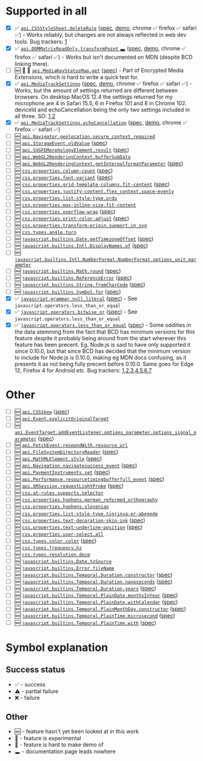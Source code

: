 # Supported in all

* [x]  :white_check_mark: [`api.CSSStyleSheet.deleteRule`](https://developer.mozilla.org/docs/Web/API/CSSStyleSheet/deleteRule) ([spec](https://drafts.csswg.org/cssom/#dom-cssstylesheet-deleterule), [demo](demos/api.CSSStyleSheet.deleteRule.html), chrome :white_check_mark: firefox :white_check_mark: safari :white_check_mark:) - Works reliably, but changes are not always reflected in web dev tools. Bug trackers: [1](https://bugs.webkit.org/show_bug.cgi?id=141450)
* [x]  :white_check_mark: [`api.DOMMatrixReadOnly.transformPoint` :hole:](https://developer.mozilla.org/docs/Web/API/DOMMatrixReadOnly/transformPoint) ([spec](https://drafts.fxtf.org/geometry/#dom-dommatrixreadonly-transformpoint), [demo](demos/api.DOMMatrixReadOnly.transformPoint.html), chrome :white_check_mark: firefox :white_check_mark: safari :white_check_mark:) - Works but isn't documented on MDN (despite BCD linking there).
* [ ] :new: :test_tube: :thinking: [`api.MediaKeyStatusMap.get`](https://developer.mozilla.org/docs/Web/API/MediaKeyStatusMap/get) ([spec](https://w3c.github.io/encrypted-media/#dom-mediakeystatusmap-get)) - Part of Encrypted Media Extensions, which is hard to write a quick test for.
* [x]  :white_check_mark: [`api.MediaTrackSettings`](https://developer.mozilla.org/docs/Web/API/MediaTrackSettings) ([spec](https://w3c.github.io/mediacapture-main/#media-track-settings,https://w3c.github.io/mediacapture-screen-share/#extensions-to-mediatracksettings), [demo](demos/api.MediaTrackSettings.html), chrome :white_check_mark: firefox :white_check_mark: safari :white_check_mark:) - Works, but the amount of settings returned are different between browsers. On desktop MacOS 12.4 the settings returned for my microphone are 4 in Safari 15.5, 6 in Firefox 101 and 8 in Chrome 102. deviceId and echoCancellation being the only two settings included in all three. SO: [1](https://stackoverflow.com/questions/71072144/is-there-a-way-to-get-aspect-ratio-of-the-webcam-in-firefox),[2](https://stackoverflow.com/questions/12021159/webrtc-get-webcams-aspect-ratio/58160251#58160251)
* [x]  :white_check_mark: [`api.MediaTrackSettings.echoCancellation`](https://developer.mozilla.org/docs/Web/API/MediaTrackSettings/echoCancellation) ([spec](https://w3c.github.io/mediacapture-main/#dom-mediatracksettings-echocancellation), [demo](demos/api.MediaTrackSettings.echoCancellation.html), chrome :white_check_mark: firefox :white_check_mark: safari :white_check_mark:)
* [ ] :new: [`api.Navigator.geolocation.secure_context_required`](https://developer.mozilla.org/docs/Web/API/Navigator/geolocation)
* [ ] :new: [`api.StorageEvent.oldValue`](https://developer.mozilla.org/docs/Web/API/StorageEvent/oldValue) ([spec](https://html.spec.whatwg.org/multipage/webstorage.html#dom-storageevent-oldvalue-dev))
* [ ] :new: [`api.SVGFEMorphologyElement.result`](https://developer.mozilla.org/docs/Web/API/SVGFEMorphologyElement) ([spec](https://drafts.fxtf.org/filter-effects/#dom-svgfilterprimitivestandardattributes-result))
* [ ] :new: [`api.WebGL2RenderingContext.bufferSubData`](https://developer.mozilla.org/docs/Web/API/WebGL2RenderingContext/bufferSubData)
* [ ] :new: [`api.WebGL2RenderingContext.getInternalformatParameter`](https://developer.mozilla.org/docs/Web/API/WebGL2RenderingContext/getInternalformatParameter) ([spec](https://www.khronos.org/registry/webgl/specs/latest/2.0/#3.7.5))
* [ ] :new: [`css.properties.column-count`](https://developer.mozilla.org/docs/Web/CSS/column-count) ([spec](https://drafts.csswg.org/css-multicol/#cc))
* [ ] :new: [`css.properties.font-variant`](https://developer.mozilla.org/docs/Web/CSS/font-variant) ([spec](https://drafts.csswg.org/css-fonts/#font-variant-prop))
* [ ] :new: [`css.properties.grid-template-columns.fit-content`](https://developer.mozilla.org/docs/Web/CSS/fit-content) ([spec](https://drafts.csswg.org/css-sizing-4/#sizing-values))
* [ ] :new: [`css.properties.justify-content.flex_context.space-evenly`](https://developer.mozilla.org/docs/Web/CSS/justify-content)
* [ ] :new: [`css.properties.list-style-type.urdu`](https://developer.mozilla.org/docs/Web/CSS/list-style-type)
* [ ] :new: [`css.properties.max-inline-size.fit-content`](https://developer.mozilla.org/docs/Web/CSS/max-inline-size)
* [ ] :new: [`css.properties.overflow-wrap`](https://developer.mozilla.org/docs/Web/CSS/overflow-wrap) ([spec](https://drafts.csswg.org/css-text/#overflow-wrap-property))
* [ ] :new: [`css.properties.print-color-adjust`](https://developer.mozilla.org/docs/Web/CSS/print-color-adjust) ([spec](https://drafts.csswg.org/css-color-adjust/#propdef-print-color-adjust))
* [ ] :new: [`css.properties.transform-origin.support_in_svg`](https://developer.mozilla.org/docs/Web/CSS/transform-origin)
* [ ] :new: [`css.types.angle.turn`](https://developer.mozilla.org/docs/Web/CSS/angle#turn)
* [ ] :new: [`javascript.builtins.Date.getTimezoneOffset`](https://developer.mozilla.org/docs/Web/JavaScript/Reference/Global_Objects/Date/getTimezoneOffset) ([spec](https://tc39.es/ecma262/multipage/numbers-and-dates.html#sec-date.prototype.gettimezoneoffset))
* [ ] :new: [`javascript.builtins.Intl.DisplayNames.of`](https://developer.mozilla.org/docs/Web/JavaScript/Reference/Global_Objects/Intl/DisplayNames/of) ([spec](https://tc39.es/ecma402/#sec-Intl.DisplayNames.prototype.of))
* [ ] :new: [`javascript.builtins.Intl.NumberFormat.NumberFormat.options_unit_parameter`](https://developer.mozilla.org/docs/Web/JavaScript/Reference/Global_Objects/Intl/NumberFormat/NumberFormat)
* [ ] :new: [`javascript.builtins.Math.round`](https://developer.mozilla.org/docs/Web/JavaScript/Reference/Global_Objects/Math/round) ([spec](https://tc39.es/ecma262/multipage/numbers-and-dates.html#sec-math.round))
* [ ] :new: [`javascript.builtins.ReferenceError`](https://developer.mozilla.org/docs/Web/JavaScript/Reference/Global_Objects/ReferenceError) ([spec](https://tc39.es/ecma262/multipage/fundamental-objects.html#sec-native-error-types-used-in-this-standard-referenceerror))
* [ ] :new: [`javascript.builtins.String.fromCharCode`](https://developer.mozilla.org/docs/Web/JavaScript/Reference/Global_Objects/String/fromCharCode) ([spec](https://tc39.es/ecma262/multipage/text-processing.html#sec-string.fromcharcode))
* [ ] :new: [`javascript.builtins.Symbol.for`](https://developer.mozilla.org/docs/Web/JavaScript/Reference/Global_Objects/Symbol/for) ([spec](https://tc39.es/ecma262/multipage/fundamental-objects.html#sec-symbol.for))
* [x]  :white_check_mark: [`javascript.grammar.null_literal`](https://developer.mozilla.org/docs/Web/JavaScript/Reference/Lexical_grammar#Null_literal) ([spec](https://tc39.es/ecma262/multipage/ecmascript-language-lexical-grammar.html#sec-null-literals)) - See `javascript.operators.less_than_or_equal`
* [x]  :white_check_mark: [`javascript.operators.bitwise_or`](https://developer.mozilla.org/docs/Web/JavaScript/Reference/Operators/Bitwise_OR) ([spec](https://tc39.es/ecma262/multipage/ecmascript-language-expressions.html#prod-BitwiseORExpression)) - See `javascript.operators.less_than_or_equal`
* [x]  :white_check_mark: [`javascript.operators.less_than_or_equal`](https://developer.mozilla.org/docs/Web/JavaScript/Reference/Operators/Less_than_or_equal) ([spec](https://tc39.es/ecma262/multipage/ecmascript-language-expressions.html#sec-relational-operators)) - Some oddities in the data stemming from the fact that BCD has minimum versions for this feature despite it probably being around from the start wherever this feature has been precent. Eg. Node.js is said to have only supported it since 0.10.0, but that since BCD has decided that the minimum version to include for Node.js is 0.10.0, making eg MDN docs confusing, as it presents it as not being fully precent before 0.10.0. Same goes for Edge 12, Firefox 4 for Android etc. Bug trackers: [1](https://github.com/mdn/browser-compat-data/issues/6861),[2](https://github.com/mdn/browser-compat-data/pull/5923),[3](https://github.com/mdn/browser-compat-data/pull/4784),[4](https://github.com/mdn/browser-compat-data/issues/4772),[5](https://github.com/mdn/browser-compat-data/pull/4923),[6](https://github.com/mdn/browser-compat-data/pull/942),[7](https://github.com/mdn/browser-compat-data/pull/5621)
# Other

* [ ] :new: [`api.CSSSkew`](https://developer.mozilla.org/docs/Web/API/CSSSkew) ([spec](https://drafts.css-houdini.org/css-typed-om/#cssskew))
* [ ] :new: [`api.Event.explicitOriginalTarget`](https://developer.mozilla.org/docs/Web/API/Event/explicitOriginalTarget)
* [ ] :new: [`api.EventTarget.addEventListener.options_parameter.options_signal_parameter`](https://developer.mozilla.org/docs/Web/API/EventTarget/addEventListener) ([spec](https://dom.spec.whatwg.org/#dom-addeventlisteneroptions-signal))
* [ ] :new: [`api.FetchEvent.respondWith.resource_url`](https://developer.mozilla.org/docs/Web/API/FetchEvent/respondWith)
* [ ] :new: [`api.FileSystemDirectoryReader`](https://developer.mozilla.org/docs/Web/API/FileSystemDirectoryReader) ([spec](https://wicg.github.io/entries-api/#api-directoryreader))
* [ ] :new: [`api.MathMLElement.style`](https://developer.mozilla.org/docs/Web/API/MathMLElement) ([spec](https://drafts.csswg.org/cssom/#dom-elementcssinlinestyle-style))
* [ ] :new: [`api.Navigation.navigatesuccess_event`](https://chromestatus.com/feature/6232287446302720) ([spec](https://wicg.github.io/navigation-api/#dom-navigation-onnavigatesuccess))
* [ ] :new: [`api.PaymentInstruments.set`](https://developer.mozilla.org/docs/Web/API/PaymentInstruments/set) ([spec](https://w3c.github.io/payment-handler/#dom-paymentinstruments-set))
* [ ] :new: [`api.Performance.resourcetimingbufferfull_event`](https://developer.mozilla.org/docs/Web/API/Performance/resourcetimingbufferfull_event) ([spec](https://w3c.github.io/resource-timing/#dom-performance-onresourcetimingbufferfull))
* [ ] :new: [`api.XRSession.requestLightProbe`](https://developer.mozilla.org/docs/Web/API/XRSession/requestLightProbe) ([spec](https://immersive-web.github.io/lighting-estimation/#dom-xrsession-requestlightprobe))
* [ ] :new: [`css.at-rules.supports.selector`](https://developer.mozilla.org/docs/Web/CSS/@supports)
* [ ] :new: [`css.properties.hyphens.german_reformed_orthography`](https://developer.mozilla.org/docs/Web/CSS/hyphens)
* [ ] :new: [`css.properties.hyphens.slovenian`](https://developer.mozilla.org/docs/Web/CSS/hyphens)
* [ ] :new: [`css.properties.list-style-type.tigrinya-er-abegede`](https://developer.mozilla.org/docs/Web/CSS/list-style-type)
* [ ] :new: [`css.properties.text-decoration-skip-ink`](https://developer.mozilla.org/docs/Web/CSS/text-decoration-skip-ink) ([spec](https://drafts.csswg.org/css-text-decor-4/#text-decoration-skip-ink-property))
* [ ] :new: [`css.properties.text-underline-position`](https://developer.mozilla.org/docs/Web/CSS/text-underline-position) ([spec](https://drafts.csswg.org/css-text-decor/#text-underline-position-property))
* [ ] :new: [`css.properties.user-select.all`](https://developer.mozilla.org/docs/Web/CSS/user-select)
* [ ] :new: [`css.types.color.color`](https://developer.mozilla.org/docs/Web/CSS/color_value/color) ([spec](https://drafts.csswg.org/css-color/#color-function))
* [ ] :new: [`css.types.frequency.hz`](https://developer.mozilla.org/docs/Web/CSS/frequency)
* [ ] :new: [`css.types.resolution.dpcm`](https://developer.mozilla.org/docs/Web/CSS/resolution)
* [ ] :new: [`javascript.builtins.Date.toSource`](https://developer.mozilla.org/docs/Web/JavaScript/Reference/Global_Objects/Date/toSource)
* [ ] :new: [`javascript.builtins.Error.fileName`](https://developer.mozilla.org/docs/Web/JavaScript/Reference/Global_Objects/Error/fileName)
* [ ] :new: [`javascript.builtins.Temporal.Duration.constructor`](https://developer.mozilla.org/docs/Web/JavaScript/Reference/Global_Objects/Temporal/Duration/constructor) ([spec](https://tc39.es/proposal-temporal/#sec-temporal-duration-constructor))
* [ ] :new: [`javascript.builtins.Temporal.Duration.nanoseconds`](https://developer.mozilla.org/docs/web/javascript/reference/global_objects/temporal/duration/nanoseconds) ([spec](https://tc39.es/proposal-temporal/#sec-get-temporal.duration.prototype.nanoseconds))
* [ ] :new: [`javascript.builtins.Temporal.Duration.years`](https://developer.mozilla.org/docs/web/javascript/reference/global_objects/temporal/duration/years) ([spec](https://tc39.es/proposal-temporal/#sec-get-temporal.duration.prototype.years))
* [ ] :new: [`javascript.builtins.Temporal.PlainDate.monthsInYear`](https://developer.mozilla.org/docs/web/javascript/reference/global_objects/temporal/plaindate/monthsinyear) ([spec](https://tc39.es/proposal-temporal/#sec-get-temporal.plaindate.prototype.monthsinyear))
* [ ] :new: [`javascript.builtins.Temporal.PlainDate.withCalendar`](https://developer.mozilla.org/docs/web/javascript/reference/global_objects/temporal/plaindate/withcalendar) ([spec](https://tc39.es/proposal-temporal/#sec-temporal.plaindate.prototype.withcalendar))
* [ ] :new: [`javascript.builtins.Temporal.PlainMonthDay.constructor`](https://developer.mozilla.org/docs/Web/JavaScript/Reference/Global_Objects/Temporal/PlainMonthDay/constructor) ([spec](https://tc39.es/proposal-temporal/#sec-temporal-plainmonthday-constructor))
* [ ] :new: [`javascript.builtins.Temporal.PlainTime.microsecond`](https://developer.mozilla.org/docs/web/javascript/reference/global_objects/temporal/plaintime/microsecond) ([spec](https://tc39.es/proposal-temporal/#sec-get-temporal.plaintime.prototype.microsecond))
* [ ] :new: [`javascript.builtins.Temporal.PlainTime.with`](https://developer.mozilla.org/docs/web/javascript/reference/global_objects/temporal/plaintime/with) ([spec](https://tc39.es/proposal-temporal/#sec-temporal.plaintime.prototype.with))

# Symbol explanation

## Success status

- :white_check_mark: - success
- :warning: - partial failure
- :x: - failure

## Other

- :new: - feature hasn't yet been looked at in this work
- :test_tube: - feature is experimental
- :thinking: - feature is hard to make demo of
- :hole: - documentation page leads nowhere

